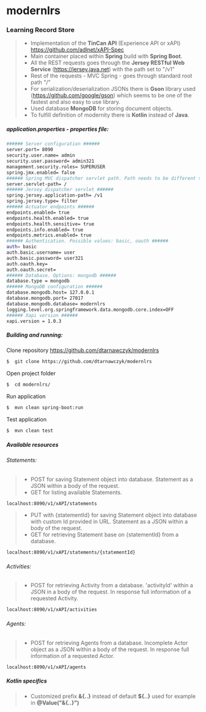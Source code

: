# modernlrs #
### Learning Record Store ###

> - Implementation of the **TinCan API** (Experience API or xAPI)
https://github.com/adlnet/xAPI-Spec
> - Main container placed within **Spring** build with **Spring Boot**.
> - All the REST requests goes through the **Jersey RESTful Web Service** (https://jersey.java.net) with the path set to "/v1"
> - Rest of the requests - MVC Spring - goes through standard root path "/"
> - For serialization/deserialization JSONs there is **Gson** library used (https://github.com/google/gson) which seems to be one of the fastest and also easy to use library.
> - Used database **MongoDB** for storing document objects.
> - To fulfill definition of modernity there is **Kotlin** instead of **Java**.


##### *application.properties*  - properties file: #####

```sh
###### Server configuration ######
server.port= 8090
security.user.name= admin
security.user.password= admin321
management.security.roles= SUPERUSER
spring.jmx.enabled= false
###### Spring MVC dispatcher servlet path. Path needs to be different than Jersey's to enable/disable Actuator endpoints access (/info, /health, ...) ######
server.servlet-path= /
###### Jersey dispatcher servlet ######
spring.jersey.application-path= /v1
spring.jersey.type= filter
###### Actuator endpoints ######
endpoints.enabled= true
endpoints.health.enabled= true
endpoints.health.sensitive= true
endpoints.info.enabled= true
endpoints.metrics.enabled= true
###### Authentication. Possible values: basic, oauth ######
auth= basic
auth.basic.username= user
auth.basic.password= user321
auth.oauth.key=
auth.oauth.secret=
###### Database. Options: mongodb ######
database.type = mongodb
###### MongoDB configuration ######
database.mongodb.host= 127.0.0.1
database.mongodb.port= 27017
database.mongodb.database= modernlrs
logging.level.org.springframework.data.mongodb.core.index=OFF
###### Xapi version ######
xapi.version = 1.0.3
```


##### Building and running: #####

Clone repository https://github.com/dtarnawczyk/modernlrs
```sh
$  git clone https://github.com/dtarnawczyk/modernlrs
```

Open project folder
```sh
$  cd modernlrs/
```

Run application
```sh
$  mvn clean spring-boot:run
```

Test application
```sh
$  mvn clean test
```

##### Available resources #####


###### Statements: ######


> - POST for saving Statement object into database. Statement as a JSON within a body of the request.
> - GET for listing available Statements.

```sh
localhost:8090/v1/xAPI/statements
```


> - PUT with {statementId} for saving Statement object into database with custom Id provided in URL. Statement as a JSON within a body of the request.
> - GET for retrieving Statement base on {statementId} from a database.

```sh
localhost:8090/v1/xAPI/statements/{statementId}
```

###### Activities: ######


> - POST for retrieving Activity from a database. 'activityId' within a JSON in a body of the request. In response full information of a requested Activity.

```sh
localhost:8090/v1/xAPI/activities
```

###### Agents: ######

> - POST for retrieving Agents from a database. Incomplete Actor object as a JSON within a body of the request. In response full information of a requested Actor.

```sh
localhost:8090/v1/xAPI/agents
```


#####  Kotlin specifics ######

> - Customized prefix **&{..}** instead of default **${..}** used for example in **@Value("&{..}")**
